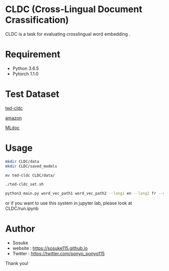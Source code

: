 # CLDC (Cross-Lingual Document Crassification)
 
CLDC is a task for evaluating crosslingual word embedding .
 


# Requirement
 
* Python 3.6.5
* Pytorch 1.1.0

# Test Dataset
[ted-cldc](http://www.clg.ox.ac.uk/tedcldc.html)

[amazon](https://github.com/facebookresearch/MLDoc)

[MLdoc](https://webis.de/data/webis-cls-10.html)


 
# Usage
```bash
mkdir CLDC/data
mkdir CLDC/saved_models
```
 



 
```bash
mv ted-cldc CLDC/data/
```

```bash
./ted-cldc_set.sh
```
 
```bash
python3 main.py word_vec_path1 word_vec_path2 --lang1 en --lang2 fr --dataset ted --model_name test --word_dim 512 
```

or if you want to use this system in jupyter lab, please look at CLDC/run.ipynb
 

 
# Author
 
* Sosuke
* website : https://sosuke115.github.io
* Twitter : https://twitter.com/ponyo_ponyo115
 

 

 
Thank you!
